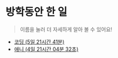 # 방학동안 한 일

> 이름을 눌러 더 자세하게 알아 볼 수 있어요!

 - [코딩 (5일 21시간 41분)](https://github.com/oeiar/6grade-vacation-recap/blob/main/vsc.md)
 - [애니 (4일 21시간 04분 32초)](https://github.com/oeiar/6grade-vacation-recap/blob/main/anime.md)

